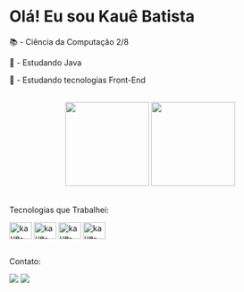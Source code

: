 <h1>Olá! Eu sou Kauê Batista</h1>

<p>📚 - Ciência da Computação 2/8</p>
<p>📌 - Estudando Java</p>
<p>📌 - Estudando tecnologias Front-End</p>
<br>
<div align="center">
 <img height="150em" src="https://github-readme-stats.vercel.app/api?username=KaueB15&show_icons=true&theme=tokyonight"/> 
 <img height="150em" src="https://github-readme-stats.vercel.app/api/top-langs/?username=KaueB15&layout=compact&theme=tokyonight"/>
</div>
<br>
<p>Tecnologias que Trabalhei:</p>
<div style="display: inline_block">
  <img align="center" alt="kaue-html" height="30" width="40" src="https://cdn.jsdelivr.net/gh/devicons/devicon/icons/html5/html5-original.svg">
  <img align="center" alt="kaue-css" height="30" width="40" src="https://cdn.jsdelivr.net/gh/devicons/devicon/icons/css3/css3-original.svg">
  <img align="center" alt="kaue-java" height="30" width="40" src="https://cdn.jsdelivr.net/gh/devicons/devicon/icons/java/java-original.svg">
  <img align="center" alt="kaue-python" height="30" width="40" src="https://cdn.jsdelivr.net/gh/devicons/devicon/icons/python/python-original.svg">
</div>
<br>
<p>Contato:</p>
<div style="display: inline_block">
  <a href="https://www.instagram.com/kauecardzb_/" target="_blank"><img src="https://img.shields.io/badge/Instagram-E4405F?style=for-the-badge&logo=instagram&logoColor=white"></a>
  <a href="https://www.linkedin.com/in/kau%C3%AA-batista-681323227/" target="_blank"><img src="https://img.shields.io/badge/LinkedIn-0077B5?style=for-the-badge&logo=linkedin&logoColor=white"></a>
</div>


